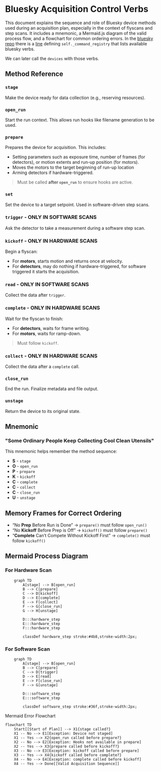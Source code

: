 
# Bluesky Acquisition Control Verbs

This document explains the sequence and role of Bluesky device methods used during an acquisition plan, especially in the context of flyscans and step scans. It includes a mnemonic, a Mermaid.js diagram of the valid process flow, and a flowchart for common ordering errors.
In the [bluesky repo](https://github.com/bluesky/bluesky) there is a [line](https://github.com/bluesky/bluesky/blob/4fe6276e386f243e088353c146a490479071cecf/src/bluesky/run_engine.py#L538C1-L538C35) defining `self._command_registry` that lists available bluesky verbs.

We can later call the `devices` with those verbs.

## Method Reference

### `stage`

Make the device ready for data collection (e.g., reserving resources).

### `open_run`

Start the run context. This allows run hooks like filename generation to be used.

### `prepare`

Prepares the device for acquisition. This includes:

- Setting parameters such as exposure time, number of frames (for detectors), or motion extents and run-up position (for motors).
- Moves the motors to the target beginning of run-up location
- Arming detectors if hardware-triggered.

> Must be called **after `open_run`** to ensure hooks are active.

### `set`

Set the device to a target setpoint. Used in software-driven step scans.

### `trigger` - ONLY IN SOFTWARE SCANS

Ask the detector to take a measurement during a software step scan.

### `kickoff` - ONLY IN HARDWARE SCANS

Begin a flyscan:

- For **motors**, starts motion and returns once at velocity.
- For **detectors**, may do nothing if hardware-triggered, for software triggered it starts the acquisition.

### `read` - ONLY IN SOFTWARE SCANS

Collect the data after `trigger`.

### `complete` - ONLY IN HARDWARE SCANS

Wait for the flyscan to finish:

- For **detectors**, waits for frame writing.
- For **motors**, waits for ramp-down.

> Must follow `kickoff`.

### `collect` - ONLY IN HARDWARE SCANS

Collect the data after a `complete` call.

### `close_run`

End the run. Finalize metadata and file output.

### `unstage`

Return the device to its original state.

## Mnemonic

### **"Some Ordinary People Keep Collecting Cool Clean Utensils"**

This mnemonic helps remember the method sequence:

- **S** - `stage`
- **O** - `open_run`
- **P** - `prepare`
- **K** - `kickoff`
- **C** - `complete`
- **C** - `collect`
- **C** - `close_run`
- **U** - `unstage`

## Memory Frames for Correct Ordering

- “No **Prep** Before Run is Done” → `prepare()` must follow `open_run()`
- “No **Kickoff** Before Prep is Off” → `kickoff()` must follow `prepare()`
- “**Complete** Can’t Compete Without Kickoff First” → `complete()` must follow `kickoff()`

## Mermaid Process Diagram

### For Hardware Scan

```{mermaid}
    graph TD
        A[stage] --> B[open_run]
        B --> C[prepare]
        C --> D[kickoff]
        D --> E[complete]
        E --> F[collect]
        F --> G[close_run]
        G --> H[unstage]

        D:::hardware_step
        E:::hardware_step
        F:::hardware_step

        classDef hardware_step stroke:#4b8,stroke-width:2px;

```

### For Software Scan

```{mermaid}
    graph TD
        A[stage] --> B[open_run]
        B --> C[prepare]
        C --> D[trigger]
        D --> E[read]
        E --> F[close_run]
        F --> G[unstage]

        D:::software_step
        E:::software_step

        classDef software_step stroke:#36f,stroke-width:2px;
```

Mermaid Error Flowchart

```{mermaid}
flowchart TD
    Start[[Start of Plan]] --> X1{stage called?}
    X1 -- No --> E1[Exception: Device not staged]
    X1 -- Yes --> X2{open_run called before prepare?}
    X2 -- No --> E2[Exception: Hooks not available in prepare]
    X2 -- Yes --> X3{prepare called before kickoff?}
    X3 -- No --> E3[Exception: kickoff called before prepare]
    X3 -- Yes --> X4{kickoff called before complete?}
    X4 -- No --> E4[Exception: complete called before kickoff]
    X4 -- Yes --> Done[[Valid Acquisition Sequence]]
```
